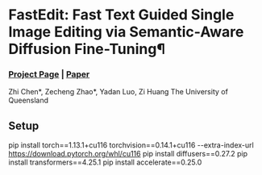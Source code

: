 # FastEdit: Fast Text Guided Single Image Editing via Semantic-Aware Diffusion Fine-Tuning¶

### [Project Page](https://fastedit-sd.github.io/) | [Paper](https://arxiv.org/abs/2408.03355) 

Zhi Chen*, Zecheng Zhao*, Yadan Luo, Zi Huang
The University of Queensland

## Setup
pip install torch==1.13.1+cu116 torchvision==0.14.1+cu116 --extra-index-url https://download.pytorch.org/whl/cu116
pip install diffusers==0.27.2
pip install transformers==4.25.1
pip install accelerate==0.25.0

